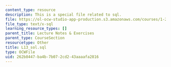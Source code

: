 ```yaml
---
content_type: resource
description: This is a special file related to sql.
file: https://ol-ocw-studio-app-production.s3.amazonaws.com/courses/1-264j-database-internet-and-systems-integration-technologies-fall-2013/262b8447ba4b7b072cd243aaaafa2816_L13_sol.sql
file_type: text/x-sql
learning_resource_types: []
parent_title: Lecture Notes & Exercises
parent_type: CourseSection
resourcetype: Other
title: L13_sol.sql
type: OCWFile
uid: 262b8447-ba4b-7b07-2cd2-43aaaafa2816
---
```

